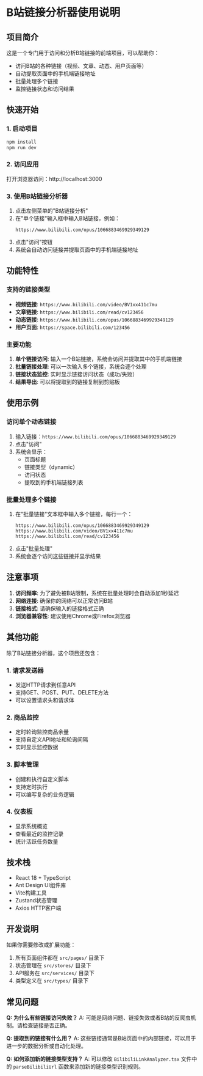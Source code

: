 # B站链接分析器使用说明

## 项目简介
这是一个专门用于访问和分析B站链接的前端项目，可以帮助你：
- 访问B站的各种链接（视频、文章、动态、用户页面等）
- 自动提取页面中的手机端链接地址
- 批量处理多个链接
- 监控链接状态和访问结果

## 快速开始

### 1. 启动项目
```bash
npm install
npm run dev
```

### 2. 访问应用
打开浏览器访问：http://localhost:3000

### 3. 使用B站链接分析器
1. 点击左侧菜单的"B站链接分析"
2. 在"单个链接"输入框中输入B站链接，例如：
   ```
   https://www.bilibili.com/opus/1066883469929349129
   ```
3. 点击"访问"按钮
4. 系统会自动访问链接并提取页面中的手机端链接地址

## 功能特性

### 支持的链接类型
- **视频链接**: `https://www.bilibili.com/video/BV1xx411c7mu`
- **文章链接**: `https://www.bilibili.com/read/cv123456`
- **动态链接**: `https://www.bilibili.com/opus/1066883469929349129`
- **用户页面**: `https://space.bilibili.com/123456`

### 主要功能
1. **单个链接访问**: 输入一个B站链接，系统会访问并提取其中的手机端链接
2. **批量链接处理**: 可以一次输入多个链接，系统会逐个处理
3. **链接状态监控**: 实时显示链接访问状态（成功/失败）
4. **结果导出**: 可以将提取到的链接复制到剪贴板

## 使用示例

### 访问单个动态链接
1. 输入链接：`https://www.bilibili.com/opus/1066883469929349129`
2. 点击"访问"
3. 系统会显示：
   - 页面标题
   - 链接类型（dynamic）
   - 访问状态
   - 提取到的手机端链接列表

### 批量处理多个链接
1. 在"批量链接"文本框中输入多个链接，每行一个：
   ```
   https://www.bilibili.com/opus/1066883469929349129
   https://www.bilibili.com/video/BV1xx411c7mu
   https://www.bilibili.com/read/cv123456
   ```
2. 点击"批量处理"
3. 系统会逐个访问这些链接并显示结果

## 注意事项

1. **访问频率**: 为了避免被B站限制，系统在批量处理时会自动添加1秒延迟
2. **网络连接**: 确保你的网络可以正常访问B站
3. **链接格式**: 请确保输入的链接格式正确
4. **浏览器兼容性**: 建议使用Chrome或Firefox浏览器

## 其他功能

除了B站链接分析器，这个项目还包含：

### 1. 请求发送器
- 发送HTTP请求到任意API
- 支持GET、POST、PUT、DELETE方法
- 可以设置请求头和请求体

### 2. 商品监控
- 定时轮询监控商品余量
- 支持自定义API地址和轮询间隔
- 实时显示监控数据

### 3. 脚本管理
- 创建和执行自定义脚本
- 支持定时执行
- 可以编写复杂的业务逻辑

### 4. 仪表板
- 显示系统概览
- 查看最近的监控记录
- 统计活跃任务数量

## 技术栈
- React 18 + TypeScript
- Ant Design UI组件库
- Vite构建工具
- Zustand状态管理
- Axios HTTP客户端

## 开发说明
如果你需要修改或扩展功能：
1. 所有页面组件都在 `src/pages/` 目录下
2. 状态管理在 `src/stores/` 目录下
3. API服务在 `src/services/` 目录下
4. 类型定义在 `src/types/` 目录下

## 常见问题

**Q: 为什么有些链接访问失败？**
A: 可能是网络问题、链接失效或者B站的反爬虫机制。请检查链接是否正确。

**Q: 提取到的链接有什么用？**
A: 这些链接通常是B站页面中的内部链接，可以用于进一步的数据分析或自动化处理。

**Q: 如何添加新的链接类型支持？**
A: 可以修改 `BilibiliLinkAnalyzer.tsx` 文件中的 `parseBilibiliUrl` 函数来添加新的链接类型识别规则。 